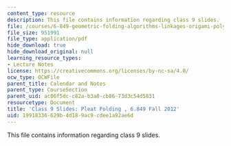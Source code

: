 ```yaml
---
content_type: resource
description: This file contains information regarding class 9 slides.
file: /courses/6-849-geometric-folding-algorithms-linkages-origami-polyhedra-fall-2012/19918336629b4d189ac9cdee1a92ae6d_MIT6_849F12_slidesC09.pdf
file_size: 951991
file_type: application/pdf
hide_download: true
hide_download_original: null
learning_resource_types:
- Lecture Notes
license: https://creativecommons.org/licenses/by-nc-sa/4.0/
ocw_type: OCWFile
parent_title: Calendar and Notes
parent_type: CourseSection
parent_uid: ac06f5dc-c82a-b3a0-cb86-73d3c54d5831
resourcetype: Document
title: 'Class 9 Slides: Pleat Folding , 6.849 Fall 2012'
uid: 19918336-629b-4d18-9ac9-cdee1a92ae6d
---
```

This file contains information regarding class 9 slides.